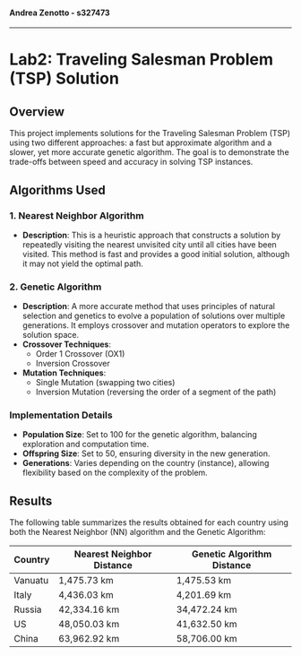 #### Andrea Zenotto - s327473

---

# Lab2: Traveling Salesman Problem (TSP) Solution

## Overview
This project implements solutions for the Traveling Salesman Problem (TSP) using two different approaches: a fast but approximate algorithm and a slower, yet more accurate genetic algorithm. The goal is to demonstrate the trade-offs between speed and accuracy in solving TSP instances.

## Algorithms Used

### 1. Nearest Neighbor Algorithm
- **Description**: This is a heuristic approach that constructs a solution by repeatedly visiting the nearest unvisited city until all cities have been visited. This method is fast and provides a good initial solution, although it may not yield the optimal path.
  
### 2. Genetic Algorithm
- **Description**: A more accurate method that uses principles of natural selection and genetics to evolve a population of solutions over multiple generations. It employs crossover and mutation operators to explore the solution space.
- **Crossover Techniques**: 
  - Order 1 Crossover (OX1)
  - Inversion Crossover
- **Mutation Techniques**:
  - Single Mutation (swapping two cities)
  - Inversion Mutation (reversing the order of a segment of the path)

### Implementation Details
- **Population Size**: Set to 100 for the genetic algorithm, balancing exploration and computation time.
- **Offspring Size**: Set to 50, ensuring diversity in the new generation.
- **Generations**: Varies depending on the country (instance), allowing flexibility based on the complexity of the problem.
  
## Results
The following table summarizes the results obtained for each country using both the Nearest Neighbor (NN) algorithm and the Genetic Algorithm:

| Country | Nearest Neighbor Distance | Genetic Algorithm Distance |
|---------|---------------------------|----------------------------|
| Vanuatu | 1,475.73 km               | 1,475.53 km                |
| Italy   | 4,436.03 km               | 4,201.69 km                |
| Russia  | 42,334.16 km              | 34,472.24 km               |
| US      | 48,050.03 km              | 41,632.50 km               |
| China   | 63,962.92 km              | 58,706.00 km               |

